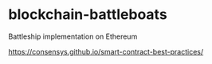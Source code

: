 # blockchain-battleboats
Battleship implementation on Ethereum


https://consensys.github.io/smart-contract-best-practices/
